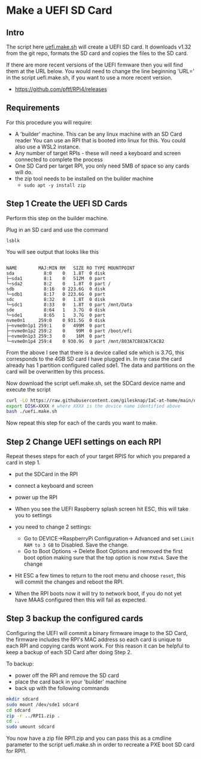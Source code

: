 Make a UEFI SD Card
===================

Intro
-----

The script here [uefi.make.sh](uefi.make.sh) will create a UEFI SD card. It 
downloads v1.32 from the git repo, formats the SD card and copies the files to
the SD card.

If there are more recent versions of the UEFI firmware then you 
will find them at the URL below. 
You would need to change the line beginning 'URL=' in the script
uefi.make.sh, if you want to use a more recent version.

- https://github.com/pftf/RPi4/releases

Requirements
------------

For this procedure you will require:

- A 'builder' machine. This can be any linux
  machine with an SD Card reader You can use an
  RPI that is booted into linux for this. You could also use 
  a WSL2 instance.
- Any number of target RPIs - these will need a keyboard and screen
  connected to complete the process
- One SD Card per target RPI, you only need 5MB of space so any cards will do.
- the zip tool needs to be installed on the builder machine
  - `sudo apt -y install zip`


Step 1 Create the UEFI SD Cards
--------------------------------

Perform this step on the builder machine.

Plug in an SD card and use the command

```
lsblk
```

You will see output that looks like this
```

NAME        MAJ:MIN RM   SIZE RO TYPE MOUNTPOINT
sda           8:0    0   1.8T  0 disk 
├─sda1        8:1    0   512M  0 part 
└─sda2        8:2    0   1.8T  0 part /
sdb           8:16   0 223.6G  0 disk 
└─sdb1        8:17   0 223.6G  0 part 
sdc           8:32   0   1.8T  0 disk 
└─sdc1        8:33   0   1.8T  0 part /mnt/Data
sde           8:64   1   3.7G  0 disk 
└─sde1        8:65   1   3.7G  0 part 
nvme0n1     259:0    0 931.5G  0 disk 
├─nvme0n1p1 259:1    0   499M  0 part 
├─nvme0n1p2 259:2    0    99M  0 part /boot/efi
├─nvme0n1p3 259:3    0    16M  0 part 
└─nvme0n1p4 259:4    0 930.9G  0 part /mnt/803A7CB83A7CACB2
```

From the above I see that there is a device called sde which is 3.7G,
this corresponds to the 4GB SD card I have plugged in. In my case the
card already has 1 partition configured called sde1. The data and 
partitions on the card will be overwritten by this process.

Now download the script uefi.make.sh, set the SDCard device name and 
execute the script
``` bash
curl -LO https://raw.githubusercontent.com/gilesknap/IaC-at-home/main/nas/03-maas/uefi.make.sh
export DISK=XXXX # where XXXX is the device name identified above
bash ./uefi.make.sh
```

Now repeat this step for each of the cards you want to make.

Step 2 Change UEFI settings on each RPI
---------------------------------------

Repeat theses steps for each of your target RPIS for which you prepared a
card in step 1.

- put the SDCard in the RPI 
- connect a keyboard and screen
- power up the RPI
- When you see the UEFI Raspberry splash screen hit ESC, this will take you to 
  settings
- you need to change 2 settings:

  - Go to DEVICE->RaspberryPi  Configuration-> Advanced and set 
    `Limit RAM to 3 GB` to Disabled. Save the change.
  - Go to Boot Options -> Delete Boot Options and removed the first boot option
    making sure that the top option is now `PXEv4`. Save the change
- Hit ESC a few times to return to the root menu and choose `reset`, this will
  commit the changes and reboot the RPI.
- When the RPI boots now it will try to network boot, if you do not yet have 
  MAAS configured then this will fail as expected.


Step 3 backup the configured cards
----------------------------------

Configuring the UEFI will commit a binary firmware image to the SD Card,
the firmware includes the RPI's MAC address so each card is unique to
each RPI and copying cards wont work. For this reason it can be helpful to
keep a backup of each SD Card after doing Step 2.

To backup:

- power off the RPI and remove the SD card
- place the card back in your 'builder' machine
- back up with the following commands

```bash
mkdir sdcard
sudo mount /dev/sde1 sdcard
cd sdcard
zip -r ../RPI1.zip .
cd ..
sudo umount sdcard
```

You now have a zip file RPI1.zip and you can pass this as a cmdline parameter
to the script uefi.make.sh in order to recreate a PXE boot SD card for RPI1.

